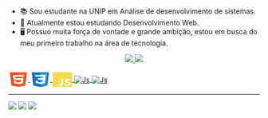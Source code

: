 - 📚 Sou estudante na UNIP em Análise de desenvolvimento de sistemas.
- 🔎 Atualmente estou estudando Desenvolvimento Web.
- 🖥️ Possuo muita força de vontade e grande ambição, estou em busca do meu primeiro trabalho na área de tecnologia.

<div align="center">
  <a href="https://github.com/LuucasDaFe">
  <img height="180em" src="https://github-readme-stats.vercel.app/api?username=LuucasDaFe&show_icons=true&theme=dracula&include_all_commits=true&count_private=true"/>
  <img height="180em" src="https://github-readme-stats.vercel.app/api/top-langs/?username=LuucasDaFe&layout=compact&langs_count=7&theme=dracula"/>
</div>
  
<div style="display: inline_block"><br>
   <img align="center" alt="HTML" height="30" width="40" src="https://raw.githubusercontent.com/devicons/devicon/master/icons/html5/html5-original.svg">
  <img align="center" alt="CSS" height="30" width="40" src="https://raw.githubusercontent.com/devicons/devicon/master/icons/css3/css3-original.svg">
  <img align="center" alt="Js" height="30" width="40" src="https://raw.githubusercontent.com/devicons/devicon/master/icons/javascript/javascript-plain.svg">
  <img align="center" alt="Js" height="30" width="40" src="https://icongr.am/devicon/c-original.svg?size=123&color=currentColor">
  <img align="center" alt="Js" height="30" width="40" src="https://icongr.am/devicon/bootstrap-plain-wordmark.svg?size=123&color=580585">
</div>

   <hr>

<div>
      <a href="https://www.linkedin.com/in/lucas-abraao00" target="_blank"><img src="https://img.shields.io/badge/-LinkedIn-%230077B5?style=for-the-badge&logo=linkedin&logoColor=white" target="_blank"></a> 
    <a href = "mailto:Labraao957@gmail.com"><img src="https://img.shields.io/badge/-Gmail-%23333?style=for-the-badge&logo=gmail&logoColor=white" target="_blank"></a>
    <a href="https://www.instagram.com/invites/contact/?i=1hr2q21iorv81&utm_content=267wwem" target="_blank"><img src="https://img.shields.io/badge/-Instagram-%23E4405F?style=for-the-badge&logo=instagram&logoColor=white" target="_blank"></a>
</div>

